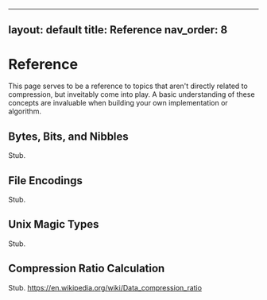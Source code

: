 
---
layout: default
title: Reference
nav_order: 8
---

# Reference

This page serves to be a reference to topics that aren't directly related to compression, but inveitably come into play. A basic understanding of these concepts are invaluable when building your own implementation or algorithm.

## Bytes, Bits, and Nibbles

Stub.

## File Encodings

Stub.

## Unix Magic Types

Stub. 

## Compression Ratio Calculation

Stub. https://en.wikipedia.org/wiki/Data_compression_ratio